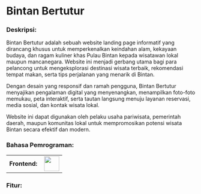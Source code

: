 # Bintan Bertutur

<h3 align="left">Deskripsi: </h3>
Bintan Bertutur adalah sebuah website landing page informatif yang dirancang khusus untuk memperkenalkan keindahan alam, kekayaan budaya, dan ragam kuliner khas Pulau Bintan kepada wisatawan lokal maupun mancanegara. Website ini menjadi gerbang utama bagi para pelancong untuk mengeksplorasi destinasi wisata terbaik, rekomendasi tempat makan, serta tips perjalanan yang menarik di Bintan.

Dengan desain yang responsif dan ramah pengguna, Bintan Bertutur menyajikan pengalaman digital yang menyenangkan, menampilkan foto-foto memukau, peta interaktif, serta tautan langsung menuju layanan reservasi, media sosial, dan kontak wisata lokal.

Website ini dapat digunakan oleh pelaku usaha pariwisata, pemerintah daerah, maupun komunitas lokal untuk mempromosikan potensi wisata Bintan secara efektif dan modern.

<h3 align="left">Bahasa Pemrograman: </h3>
<table>
  <tr>
      <td style="font-weight: bold; padding-right: 10px; vertical-align: center;">Frontend:</td>
      <td><img height="40" src="https://skillicons.dev/icons?i=html,css,js"/></td>
    </tr>
</table>

<h3 align="left">Fitur: </h3>
